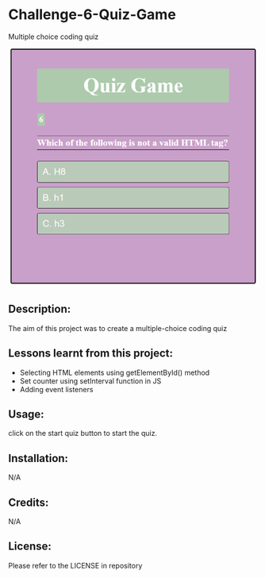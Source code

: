# Challenge-6-Quiz-Game
Multiple choice coding quiz

![Screenshot of quiz game](assets/challenge-6.PNG)

## Description:
The aim of this project was to create a multiple-choice coding quiz

## Lessons learnt from this project:
- Selecting HTML elements using getElementById() method
- Set counter using setInterval function in JS
- Adding event listeners

## Usage:
click on the start quiz button to start the quiz. 

## Installation:
N/A

## Credits:
N/A

## License:
Please refer to the LICENSE in repository
